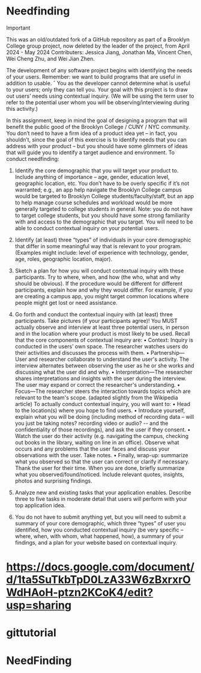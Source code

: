 # Needfinding

> [!IMPORTANT]
> This was an old/outdated fork of a GitHub repository as part of a Brooklyn College group project, now deleted by the leader of the project, from April 2024 - May 2024 Contributers: Jessica Jiang, Jonathan Ma, Vincent Chen, Wei Cheng Zhu, and Wei Jian Zhen.

The development of any software project begins with identifying the needs of your users.
Remember: we want to build programs that are useful in addition to usable. ˆ
You as the developer cannot determine what is useful to your users; only they can tell you.
Your goal with this project is to draw out users’ needs using contextual inquiry. (We will be
using the term user to refer to the potential user whom you will be observing/interviewing
during this activity.)

In this assignment, keep in mind the goal of designing a program that will benefit the public
good of the Brooklyn College / CUNY / NYC community. You don’t need to have a firm idea
of a product idea yet – in fact, you shouldn’t, since the goal of this exercise is to identify needs
that you can address with your product – but you should have some glimmers of ideas that
will guide you to identify a target audience and environment.
To conduct needfinding:

1. Identify the core demographic that you will target your product to. Include anything
   of importance – age, gender, education level, geographic location, etc. You don’t have
   to be overly specific if it’s not warranted; e.g., an app help navigate the Brooklyn
   College campus would be targeted to Brooklyn College students/faculty/staff, but an
   app to help manage course schedules and workload would be more generally targeted
   to college students in general.
   Note: you do not have to target college students, but you should have some strong
   familiarity with and access to the demographic that you target. You will need to be
   able to conduct contextual inquiry on your potential users.

2. Identify (at least) three “types” of individuals in your core demographic that differ in
   some meaningful way that is relevant to your program. (Examples might include:
   level of experience with technology, gender, age, roles, geographic location, major).

3. Sketch a plan for how you will conduct contextual inquiry with these participants. Try
   to where, when, and how (the who, what and why should be obvious). If the
   procedure would be different for different participants, explain how and why they
   would differ. For example, if you are creating a campus app, you might target common
   locations where people might get lost or need assistance.

4. Go forth and conduct the contextual inquiry with (at least) three participants. Take
   pictures (if your participants agree)! You MUST actually observe and interview at
   least three potential users, in person and in the location where your product is
   most likely to be used.
   Recall that the core components of contextual inquiry are:
   • Context: Inquiry is conducted in the users’ own space. The researcher watches users do
   their activities and discusses the process with them.
   • Partnership—User and researcher collaborate to understand the user's activity. The
   interview alternates between observing the user as he or she works and discussing what
   the user did and why.
   • Interpretation—The researcher shares interpretations and insights with the user
   during the interview. The user may expand or correct the researcher's understanding.
   • Focus—The researcher steers the interaction towards topics which are relevant to the
   team's scope.
   (adapted slightly from the Wikipedia article)
   To actually conduct contextual inquiry, you will want to:
   • Head to the location(s) where you hope to find users.
   • Introduce yourself, explain what you will be doing (including method of recording
   data – will you just be taking notes? recording video or audio? -- and the
   confidentiality of those recordings), and ask the user if they consent.
   • Watch the user do their activity (e.g. navigating the campus, checking out books in the
   library, waiting on line in an office). Observe what occurs and any problems that the
   user faces and discuss your observations with the user. Take notes.
   • Finally, wrap-up: summarize what you observed so that the user can correct or clarify
   if necessary. Thank the user for their time.
   When you are done, briefly summarize what you observed/found/noticed. Include relevant
   quotes, insights, photos and surprising findings.

5. Analyze new and existing tasks that your application enables. Describe three to five
   tasks in moderate detail that users will perform with your top application idea.

6. You do not have to submit anything yet, but you will need to submit a summary of
   your core demographic, which three “types” of user you identified, how you
   conducted contextual inquiry (be very specific – where, when, with whom, what
   happened, how), a summary of your findings, and a plan for your website based on
   contextual inquiry.

# https://docs.google.com/document/d/1ta5SuTkbTpD0LzA33W6zBxrxrOWdHAoH-ptzn2KCoK4/edit?usp=sharing
# gittutorial
# NeedFinding
